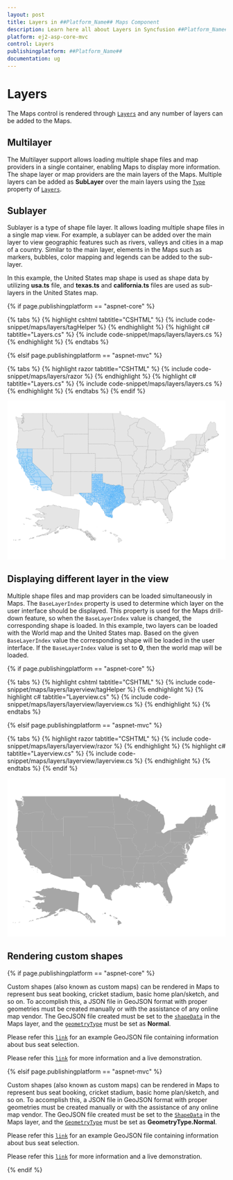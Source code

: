 ```yaml
---
layout: post
title: Layers in ##Platform_Name## Maps Component
description: Learn here all about Layers in Syncfusion ##Platform_Name## Maps component of Syncfusion Essential JS 2 and more.
platform: ej2-asp-core-mvc
control: Layers
publishingplatform: ##Platform_Name##
documentation: ug
---
```


# Layers

The Maps control is rendered through [`Layers`](https://help.syncfusion.com/cr/aspnetcore-js2/Syncfusion.EJ2.Maps.Maps.html#Syncfusion_EJ2_Maps_Maps_Layers) and any number of layers can be added to the Maps.

## Multilayer

The Multilayer support allows loading multiple shape files and map providers in a single container, enabling Maps to display more information. The shape layer or map providers are the main layers of the Maps. Multiple layers can be added as **SubLayer** over the main layers using the [`Type`](https://help.syncfusion.com/cr/aspnetcore-js2/Syncfusion.EJ2.Maps.Type.html) property of [`Layers`](https://help.syncfusion.com/cr/aspnetcore-js2/Syncfusion.EJ2.Maps.Maps.html#Syncfusion_EJ2_Maps_Maps_Layers).

## Sublayer

Sublayer is a type of shape file layer. It allows loading multiple shape files in a single map view. For example, a sublayer can be added over the main layer to view geographic features such as rivers, valleys and cities in a map of a country. Similar to the main layer, elements in the Maps such as markers, bubbles, color mapping and legends can be added to the sub-layer.

In this example, the United States map shape is used as shape data by utilizing **usa.ts** file, and **texas.ts** and **california.ts** files are used as sub-layers in the United States map.

{% if page.publishingplatform == "aspnet-core" %}

{% tabs %}
{% highlight cshtml tabtitle="CSHTML" %}
{% include code-snippet/maps/layers/tagHelper %}
{% endhighlight %}
{% highlight c# tabtitle="Layers.cs" %}
{% include code-snippet/maps/layers/layers.cs %}
{% endhighlight %}
{% endtabs %}

{% elsif page.publishingplatform == "aspnet-mvc" %}

{% tabs %}
{% highlight razor tabtitle="CSHTML" %}
{% include code-snippet/maps/layers/razor %}
{% endhighlight %}
{% highlight c# tabtitle="Layers.cs" %}
{% include code-snippet/maps/layers/layers.cs %}
{% endhighlight %}
{% endtabs %}
{% endif %}

![Maps with sublayer](./images/Layers/layer.PNG)

## Displaying different layer in the view

Multiple shape files and map providers can be loaded simultaneously in Maps. The `BaseLayerIndex` property is used to determine which layer on the user interface should be displayed. This property is used for the Maps drill-down feature, so when the `BaseLayerIndex` value is changed, the corresponding shape is loaded. In this example, two layers can be loaded with the World map and the United States map. Based on the given `BaseLayerIndex` value the corresponding shape will be loaded in the user interface. If the `BaseLayerIndex` value is set to **0**, then the world map will be loaded.

{% if page.publishingplatform == "aspnet-core" %}

{% tabs %}
{% highlight cshtml tabtitle="CSHTML" %}
{% include code-snippet/maps/layers/layerview/tagHelper %}
{% endhighlight %}
{% highlight c# tabtitle="Layerview.cs" %}
{% include code-snippet/maps/layers/layerview/layerview.cs %}
{% endhighlight %}
{% endtabs %}

{% elsif page.publishingplatform == "aspnet-mvc" %}

{% tabs %}
{% highlight razor tabtitle="CSHTML" %}
{% include code-snippet/maps/layers/layerview/razor %}
{% endhighlight %}
{% highlight c# tabtitle="Layerview.cs" %}
{% include code-snippet/maps/layers/layerview/layerview.cs %}
{% endhighlight %}
{% endtabs %}
{% endif %}

![Maps with layer view](./images/Layers/layerview.PNG)

## Rendering custom shapes

{% if page.publishingplatform == "aspnet-core" %}

Custom shapes (also known as custom maps) can be rendered in Maps to represent bus seat booking, cricket stadium, basic home plan/sketch, and so on. To accomplish this, a JSON file in GeoJSON format with proper geometries must be created manually or with the assistance of any online map vendor. The GeoJSON file created must be set to the [`shapeData`](https://help.syncfusion.com/cr/aspnetcore-js2/Syncfusion.EJ2.Maps.MapsLayer.html#Syncfusion_EJ2_Maps_MapsLayer_ShapeData) in the Maps layer, and the [`geometryType`](https://help.syncfusion.com/cr/aspnetcore-js2/Syncfusion.EJ2.Maps.GeometryType.html) must be set as **Normal**.

Please refer this [`link`](https://cdn.syncfusion.com/maps/map-data/seat.json) for an example GeoJSON file containing information about bus seat selection.

Please refer this [`link`](https://ej2.syncfusion.com/aspnetcore/Maps/SeatSelection#/material) for more information and a live demonstration.

{% elsif page.publishingplatform == "aspnet-mvc" %}

Custom shapes (also known as custom maps) can be rendered in Maps to represent bus seat booking, cricket stadium, basic home plan/sketch, and so on. To accomplish this, a JSON file in GeoJSON format with proper geometries must be created manually or with the assistance of any online map vendor. The GeoJSON file created must be set to the [`ShapeData`](https://help.syncfusion.com/cr/aspnetmvc-js2/Syncfusion.EJ2.Maps.MapsLayer.html#Syncfusion_EJ2_Maps_MapsLayer_ShapeData) in the Maps layer, and the [`GeometryType`](https://help.syncfusion.com/cr/aspnetmvc-js2/Syncfusion.EJ2.Maps.MapsLayer.html#Syncfusion_EJ2_Maps_MapsLayer_GeometryType) must be set as **GeometryType.Normal**.

Please refer this [`link`](https://cdn.syncfusion.com/maps/map-data/seat.json) for an example GeoJSON file containing information about bus seat selection.

Please refer this [`link`](https://ej2.syncfusion.com/aspnetmvc/Maps/Seatbooking#/material) for more information and a live demonstration.

{% endif %}
